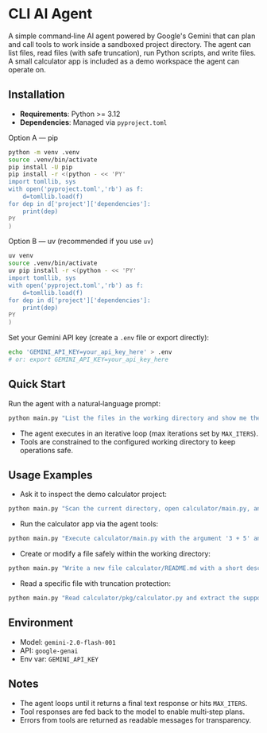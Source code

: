 # CLI AI Agent

A simple command‑line AI agent powered by Google's Gemini that can plan and call tools to work inside a sandboxed project directory. The agent can list files, read files (with safe truncation), run Python scripts, and write files. A small calculator app is included as a demo workspace the agent can operate on.

## Installation

- **Requirements**: Python >= 3.12
- **Dependencies**: Managed via `pyproject.toml`
  
Option A — pip

```bash
python -m venv .venv
source .venv/bin/activate
pip install -U pip
pip install -r <(python - << 'PY'
import tomllib, sys
with open('pyproject.toml','rb') as f:
    d=tomllib.load(f)
for dep in d['project']['dependencies']:
    print(dep)
PY
)
```

Option B — uv (recommended if you use `uv`)

```bash
uv venv
source .venv/bin/activate
uv pip install -r <(python - << 'PY'
import tomllib, sys
with open('pyproject.toml','rb') as f:
    d=tomllib.load(f)
for dep in d['project']['dependencies']:
    print(dep)
PY
)
```

Set your Gemini API key (create a `.env` file or export directly):

```bash
echo 'GEMINI_API_KEY=your_api_key_here' > .env
# or: export GEMINI_API_KEY=your_api_key_here
```
## Quick Start

Run the agent with a natural‑language prompt:

```bash
python main.py "List the files in the working directory and show me the calculator entry point" --verbose
```

- The agent executes in an iterative loop (max iterations set by `MAX_ITERS`).
- Tools are constrained to the configured working directory to keep operations safe.

## Usage Examples

- Ask it to inspect the demo calculator project:

```bash
python main.py "Scan the current directory, open calculator/main.py, and summarize how it parses expressions."
```

- Run the calculator app via the agent tools:

```bash
python main.py "Execute calculator/main.py with the argument '3 + 5' and show me the program output."
```

- Create or modify a file safely within the working directory:

```bash
python main.py "Write a new file calculator/README.md with a short description of the calculator. Then list files again."
```

- Read a specific file with truncation protection:

```bash
python main.py "Read calculator/pkg/calculator.py and extract the supported operators and precedence."
```

## Environment

- Model: `gemini-2.0-flash-001`
- API: `google-genai`
- Env var: `GEMINI_API_KEY`

## Notes

- The agent loops until it returns a final text response or hits `MAX_ITERS`.
- Tool responses are fed back to the model to enable multi‑step plans.
- Errors from tools are returned as readable messages for transparency.
